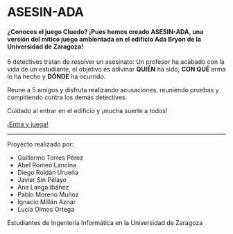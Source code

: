 # ASESIN-ADA

#### ¿Conoces el juego Cluedo? ¡Pues hemos creado ASESIN-ADA, una versión del mítico juego ambientada en el edificio Ada Bryon de la Universidad de Zaragoza!

6 detectives tratan de resolver un asesinato: Un profesor ha acabado con la vida de un estudiante, el objetivo es adivinar **QUIÉN** ha sido, **CON QUÉ** arma lo ha hecho y **DÓNDE** ha ocurrido.

Reune a 5 amigos y disfruta realizando acusaciones, reuniendo pruebas y compitiendo contra los demás detectives.

Cuidado al entrar en el edificio y ¡mucha suerte a todos! 


[¡Entra y juega!](http://ec2-51-20-246-74.eu-north-1.compute.amazonaws.com)

---
Proyecto realizado por:
- Guillermo Torres Pérez
- Abel Romeo Lancina 
- Diego Roldán Urueña 
- Javier Sin Pelayo
- Ana Langa Ibáñez 
- Pablo Moreno Muñoz
- Ignacio Millán Aznar 
- Lucía Olmos Ortega

Estudiantes de Ingeniería Informática en la Universidad de Zaragoza
